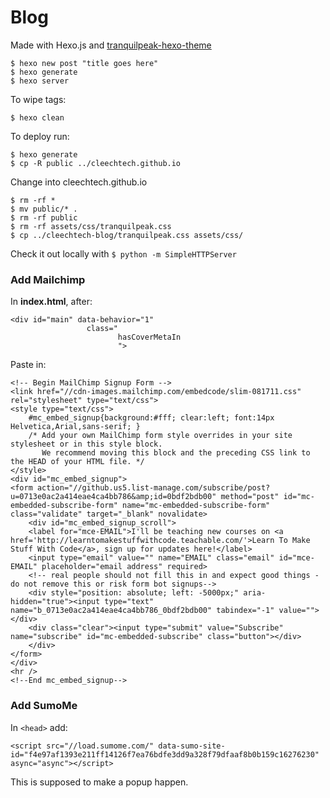 Blog
====

Made with Hexo.js and [tranquilpeak-hexo-theme](https://github.com/LouisBarranqueiro/tranquilpeak-hexo-theme)

```
$ hexo new post "title goes here"
$ hexo generate
$ hexo server

```

To wipe tags:
```
$ hexo clean
```

To deploy run:

```
$ hexo generate
$ cp -R public ../cleechtech.github.io
```

Change into cleechtech.github.io

```
$ rm -rf * 
$ mv public/* .
$ rm -rf public
$ rm -rf assets/css/tranquilpeak.css
$ cp ../cleechtech-blog/tranquilpeak.css assets/css/
```

Check it out locally with `$ python -m SimpleHTTPServer`

### Add Mailchimp

In **index.html**, after:
```
<div id="main" data-behavior="1"
                 class="
                        hasCoverMetaIn
                        ">
```

Paste in:

```
<!-- Begin MailChimp Signup Form -->
<link href="//cdn-images.mailchimp.com/embedcode/slim-081711.css" rel="stylesheet" type="text/css">
<style type="text/css">
    #mc_embed_signup{background:#fff; clear:left; font:14px Helvetica,Arial,sans-serif; }
    /* Add your own MailChimp form style overrides in your site stylesheet or in this style block.
       We recommend moving this block and the preceding CSS link to the HEAD of your HTML file. */
</style>
<div id="mc_embed_signup">
<form action="//github.us5.list-manage.com/subscribe/post?u=0713e0ac2a414eae4ca4bb786&amp;id=0bdf2bdb00" method="post" id="mc-embedded-subscribe-form" name="mc-embedded-subscribe-form" class="validate" target="_blank" novalidate>
    <div id="mc_embed_signup_scroll">
    <label for="mce-EMAIL">I'll be teaching new courses on <a href='http://learntomakestuffwithcode.teachable.com/'>Learn To Make Stuff With Code</a>, sign up for updates here!</label>
    <input type="email" value="" name="EMAIL" class="email" id="mce-EMAIL" placeholder="email address" required>
    <!-- real people should not fill this in and expect good things - do not remove this or risk form bot signups-->
    <div style="position: absolute; left: -5000px;" aria-hidden="true"><input type="text" name="b_0713e0ac2a414eae4ca4bb786_0bdf2bdb00" tabindex="-1" value=""></div>
    <div class="clear"><input type="submit" value="Subscribe" name="subscribe" id="mc-embedded-subscribe" class="button"></div>
    </div>
</form>
</div>
<hr />
<!--End mc_embed_signup-->
```

### Add SumoMe

In `<head>` add:

```
<script src="//load.sumome.com/" data-sumo-site-id="f4e97af1393e211ff14126f7ea76bdfe3dd9a328f79dfaaf8b0b159c16276230" async="async"></script>
```

This is supposed to make a popup happen.